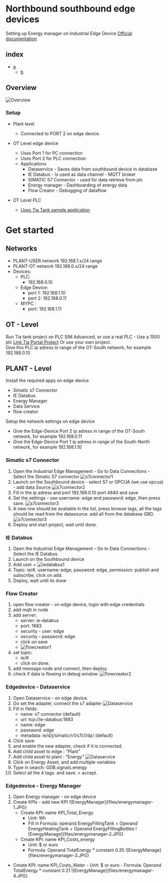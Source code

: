 # Northbound southbound edge devices
Setting up Energy manager on Industrial Edge Device
[Official documentation](https://github.com/industrial-edge/energy-manager-getting-started)

## index

* [a](#a)
    * [b](#b)

## Overview
![Overview](files/architecture.JPG)


### Setup

- Plant level
  - Connected to PORT 2 on edge device.

- OT Level edge device
  - Uses Port 1 for PC connection
  - Uses Port 2 for PLC connection
  - Applications
    - Dataservice - Saves data from southbound device in database    
    - IE Databus - Is used as data channel - MQTT broker      
    - SIMATIC S7 Connector - used for data retrieve from plc
    - Energy manager - Dashboarding of energy data  
    - Flow Creator - Debugging of dataflow
      
- OT Level PLC
  - [Uses Tia Tank sample application](https://github.com/industrial-edge/miscellaneous#tank-application)

# Get started

## Networks
  - PLANT-USER network 192.168.1.x/24 range
  - PLANT-OT network 192.168.0.x/24 range  
  - Devices:
    - PLC: 
      - 192.168.0.10
    - Edge Device: 
      - port 1: 192.168.1.10
      - port 2: 192.168.0.11
    - MYPC :
      - port: 192.168.1.11     

## OT - Level
  Run Tia tank project on PLC SIM Advanced, or use a real PLC - Use a 1500 plc [Link Tia Portal Project](https://github.com/industrial-edge/miscellaneous#tank-application)  Or use your own project.  
  Give this PLC ip adress in range of the OT-South network, for example 192.168.0.10

## PLANT - Level
Install the required apps on edge device
- Simatic s7 Connector 
- IE Databus 
- Energy Manager
- Data Service
- flow creator
 
Setup the network settings  on edge device
  - Give the Edge-Device Port 2 ip adress in range of the OT-South network, for example 192.168.0.11
  - Give the Edge-Device Port 1 ip adress in range of the South-North network, for example 192.168.1.10

### Simatic s7 Connector
1. Open the Industrial Edge Management - Go to Data Connections - Select the Simatic S7 connector
![s7connector1](files/edgedevice-s7-connector-1.JPG)
2. Launch on the Southbound device - select S7 or OPCUA (we use opcua) - add data Source 
![s7connector2](files/edgedevice-s7-connector-2-add-opcua.JPG)
3. Fill in the ip adress and port 192.168.0.10 port 4840 and save
4. Set the settings - use username: edge and password: edge, then press save.
![s7connector3](files/edgedevice-s7-connector-3-settings.JPG)
5. A new row should be available in the list, press browse tags, all the tags should be read from the datasource. add all from the database GBD.
![s7connector3](files/edgedevice-s7-connector-4-browse.JPG)
6. Deploy and start project, wait until done.

### IE Databus
1. Open the Industrial Edge Management - Go to Data Connections - Select the IE Databus
2. Launch on the Southbound device 
3. Add user + 
![iedatabus1](files/edgedevice-ie-databus-1.JPG)
4. Topic: ie/#, username: edge, password: edge, permission: publish and subscribe, click on add.
5. Deploy, wait until its done

### Flow Creator
1. open flow creator - on edge device, login with edge credentials 
2. add mqtt in node
3. add server: 
    - server: ie-databus
    - port: 1883
    - security - user: edge
    - security - password: edge
    - click on save
    - ![flowcreator1](files/edgedevice-flow-creator-1.JPG)
4. set topic:
    - ie/#
    - click on done.
5. add message node and connect, then deploy.
6. check if data is flowing in debug window.
![flowcreator2](files/edgedevice-flow-creator-2.JPG)


### Edgedevice - Dataservice 
1. Open Dataservice - on edge device.
2. Go set the adapter, connect the s7 adapter
![Dataservice](files/edgedevice-dataservice-1.JPG)
3. Fill in fields:
   - name: s7 connector (default)
   - url: tcp://ie-databus:1883
   - name: edge
   - password: edge
   - metadata: ie/d/j/simatic/v1/s7c1/dp/   (default)
4. Click save
5. and enable the new adapter, check if it is connected.
6. Add child asset to edge : "Plant" 
7. Add child asset to plant : "Energy" 
![Dataservice](files/edgedevice-dataservice-2.JPG)
8. Click on Energy Asset, and add multiple variables
9. Type in search: GDB.signals.energy
10. Select all the 4 tags. and save. > accept.


### Edgedevice - Energy Manager
1. Open Energy manager - on edge device
2. Create KPIs - add new KPI
![EnergyManager]{files/energymanager-1.JPG}
    - Create KPI: name KPI_Total_Energy
        - Unit: Wh
        - Fill in Formula: operand EnergyFillingTank + Operand EnergyHeatingTank + Operand EnergyFIllingBottles
![EnergyManage]{files/energymanager-2.JPG}
    - Create KPI: name KPI_Costs_energy
        - Unit: $ or euro
        - Formula: Operand TotalEnergy * constant 0.35
![EnergyManage]{files/energymanager-3.JPG}
- Create KPI: name KPI_Costs_Water
        - Unit: $ or euro
        - Formula: Operand TotalEnergy * constant 0.21
![EnergyManage]{files/energymanager-4.JPG}